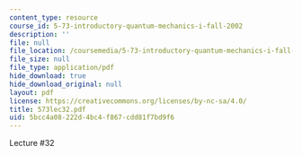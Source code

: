 ```yaml
---
content_type: resource
course_id: 5-73-introductory-quantum-mechanics-i-fall-2002
description: ''
file: null
file_location: /coursemedia/5-73-introductory-quantum-mechanics-i-fall-2002/5bcc4a08222d4bc4f867cdd81f7bd9f6_573lec32.pdf
file_size: null
file_type: application/pdf
hide_download: true
hide_download_original: null
layout: pdf
license: https://creativecommons.org/licenses/by-nc-sa/4.0/
title: 573lec32.pdf
uid: 5bcc4a08-222d-4bc4-f867-cdd81f7bd9f6
---
```

Lecture #32
